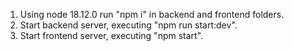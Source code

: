 1) Using node 18.12.0 run "npm i" in backend and frontend folders.
2) Start backend server, executing "npm run start:dev".
3) Start frontend server, executing "npm start".